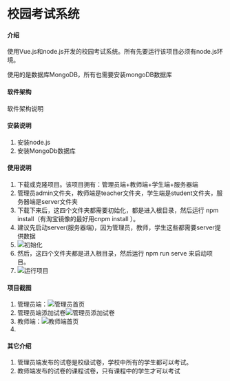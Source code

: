 # 校园考试系统

#### 介绍
使用Vue.js和node.js开发的校园考试系统。所有先要运行该项目必须有node.js环境。

使用的是数据库MongoDB，所有也需要安装mongoDB数据库

#### 软件架构
软件架构说明

#### 安装说明

1. 安装node.js
2. 安装MongoDb数据库

#### 使用说明

1.  下载或克隆项目。该项目拥有：管理员端+教师端+学生端+服务器端
2.  管理员admin文件夹，教师端是teacher文件夹，学生端是student文件夹，服务器端是server文件夹
3.  下载下来后，这四个文件夹都需要初始化，都是进入根目录，然后运行 npm install（有淘宝镜像的最好用cnpm install ）。
4.  建议先启动server(服务器端)，因为管理员，教师，学生这些都需要server提供数据
5.  ![初始化](https://gitee.com/zxr-xiaoha/campus-examination-system/raw/9daa9f4a375cf91676bc4adf1f5f67a39434ad1d/img/image-20211127122322922.png)
6.  然后，这四个文件夹都是进入根目录，然后运行 npm run serve 来启动项目。
7.  ![运行项目](https://gitee.com/zxr-xiaoha/campus-examination-system/raw/9daa9f4a375cf91676bc4adf1f5f67a39434ad1d/img/image-20211127122022797.png)

#### 项目截图

1. 管理员端：![管理员首页](https://gitee.com/zxr-xiaoha/campus-examination-system/raw/9daa9f4a375cf91676bc4adf1f5f67a39434ad1d/img/image-20211127122654977.png)
2. 管理员端添加试卷![管理员添加试卷](https://gitee.com/zxr-xiaoha/campus-examination-system/raw/9daa9f4a375cf91676bc4adf1f5f67a39434ad1d/img/image-20211127122745572.png)
3. 教师端：![教师端首页](https://gitee.com/zxr-xiaoha/campus-examination-system/raw/9daa9f4a375cf91676bc4adf1f5f67a39434ad1d/img/image-20211127122945482.png)
4. 

#### 其它介绍

1. 管理员端发布的试卷是校级试卷，学校中所有的学生都可以考试。
2. 教师端发布的试卷的课程试卷，只有课程中的学生才可以考试
